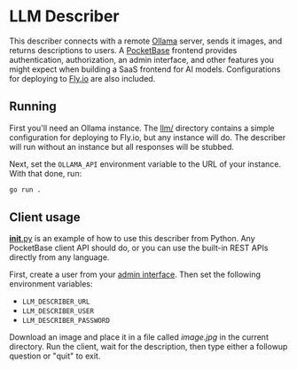 # LLM Describer

This describer connects with a remote [Ollama](https://ollama.com) server, sends
it images, and returns descriptions to users. A
[PocketBase](https://pocketbase.io) frontend provides authentication,
authorization, an admin interface, and other features you might expect when
building a SaaS frontend for AI models. Configurations for deploying to
[Fly.io](https://fly.io) are also included.

## Running

First you'll need an Ollama instance. The [llm/](llm/) directory contains a
simple configuration for deploying to Fly.io, but any instance will do. The
describer will run without an instance but all responses will be stubbed.

Next, set the `OLLAMA_API` environment variable to the URL of your instance.
With that done, run:

```bash
go run .
```

## Client usage

[__init__.py](__init__.py) is an example of how to use this describer from
Python. Any PocketBase client API should do, or you can use the built-in REST
APIs directly from any language.

First, create a user from your [admin interface](http://localhost:8090/_/). Then
set the following environment variables:

* `LLM_DESCRIBER_URL`
* `LLM_DESCRIBER_USER`
* `LLM_DESCRIBER_PASSWORD`

Download an image and place it in a file called *image.jpg* in the current
directory. Run the client, wait for the description, then type either a followup
question or "quit" to exit.
